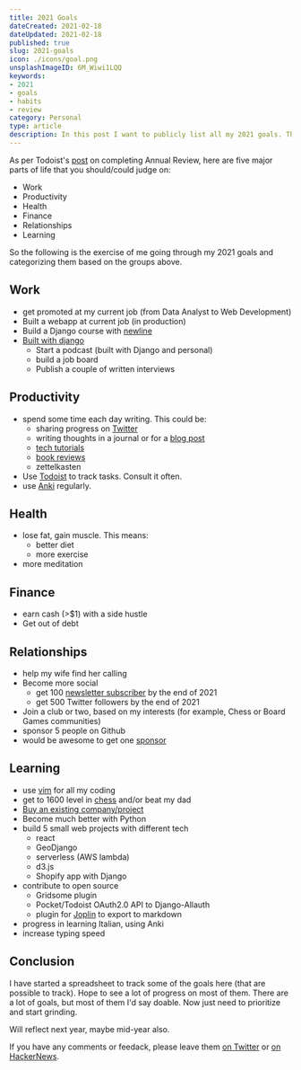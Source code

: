 ```yaml
---
title: 2021 Goals
dateCreated: 2021-02-18
dateUpdated: 2021-02-18
published: true
slug: 2021-goals
icon: ./icons/goal.png
unsplashImageID: 6M_Wiwi1LQQ
keywords:
- 2021
- goals
- habits
- review
category: Personal
type: article
description: In this post I want to publicly list all my 2021 goals. This will help keep me accountable.
---
```



As per Todoist's [post](https://blog.doist.com/annual-review/) on completing Annual Review, here are five major parts of life that you should/could judge on:

- Work
- Productivity
- Health
- Finance
- Relationships
- Learning

So the following is the exercise of me going through my 2021 goals and categorizing them based on the groups above.

## Work
- get promoted at my current job (from Data Analyst to Web Development)
- Built a webapp at current job (in production)
- Build a Django course with [newline](https://www.newline.co)
- [Built with django](https://builtwithdjango.com)
  - Start a podcast (built with Django and personal)
  - build a job board
  - Publish a couple of written interviews

## Productivity
- spend some time each day writing. This could be:
  - sharing progress on [Twitter](https://twitter.com/rasulkireev)
  - writing thoughts in a journal or for a [blog post](https://rasulkireev.com/articles/)
  - [tech tutorials](https://rasulkireev.com/tutorials/)
  - [book reviews](https://rasulkireev.com/book-notes/)
  - zettelkasten
- Use [Todoist](https://rasulkireev.com/book-notes/) to track tasks. Consult it often.
- use [Anki](https://ankiweb.net/about) regularly.

## Health
- lose fat, gain muscle. This means:
  - better diet
  - more exercise
- more meditation

## Finance
- earn cash (>$1) with a side hustle
- Get out of debt

## Relationships
- help my wife find her calling
- Become more social
  - get 100 [newsletter subscriber](https://buttondown.email/rasulkireev/) by the end of 2021
  - get 500 Twitter followers by the end of 2021
- Join a club or two, based on my interests (for example, Chess or Board Games communities)
- sponsor 5 people on Github
- would be awesome to get one [sponsor](https://github.com/sponsors)

## Learning
- use [vim](https://www.vim.org) for all my coding
- get to 1600 level in [chess](https://www.chess.com/member/rasulkireev) and/or beat my dad
- [Buy an existing company/project](https://www.microacquisitions.com/)
- Become much better with Python
- build 5 small web projects with different tech
  - react
  - GeoDjango
  - serverless (AWS lambda)
  - d3.js
  - Shopify app with Django
- contribute to open source
  - Gridsome plugin
  - Pocket/Todoist OAuth2.0 API to Django-Allauth
  - plugin for [Joplin](https://joplinapp.org) to export to markdown
- progress in learning Italian, using Anki
- increase typing speed

## Conclusion

I have started a spreadsheet to track some of the goals here (that are possible to track). Hope to see a lot of progress on most of them. There are a lot of goals, but most of them I'd say doable. Now just need to prioritize and start grinding.

Will reflect next year, maybe mid-year also.

If you have any comments or feedack, please leave them [on Twitter](https://twitter.com/rasulkireev/status/1362785148387917824) or [on HackerNews](https://news.ycombinator.com/item?id=26194039).

